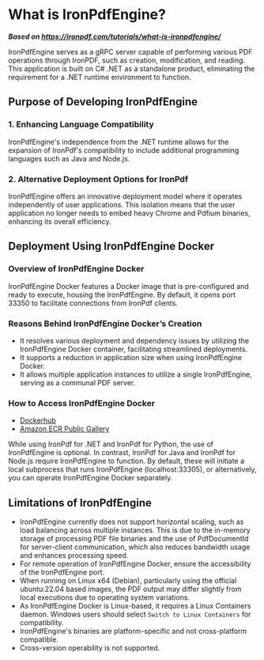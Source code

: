 # What is IronPdfEngine?

***Based on <https://ironpdf.com/tutorials/what-is-ironpdfengine/>***


IronPdfEngine serves as a gRPC server capable of performing various PDF operations through IronPDF, such as creation, modification, and reading. This application is built on C# .NET as a standalone product, eliminating the requirement for a .NET runtime environment to function.

## Purpose of Developing IronPdfEngine

### 1. Enhancing Language Compatibility

IronPdfEngine's independence from the .NET runtime allows for the expansion of IronPdf's compatibility to include additional programming languages such as Java and Node.js.

### 2. Alternative Deployment Options for IronPdf

IronPdfEngine offers an innovative deployment model where it operates independently of user applications. This isolation means that the user application no longer needs to embed heavy Chrome and Pdfium binaries, enhancing its overall efficiency.

## Deployment Using IronPdfEngine Docker

### Overview of IronPdfEngine Docker

IronPdfEngine Docker features a Docker image that is pre-configured and ready to execute, housing the IronPdfEngine. By default, it opens port 33350 to facilitate connections from IronPdf clients.

### Reasons Behind IronPdfEngine Docker’s Creation

- It resolves various deployment and dependency issues by utilizing the IronPdfEngine Docker container, facilitating streamlined deployments.
- It supports a reduction in application size when using IronPdfEngine Docker.
- It allows multiple application instances to utilize a single IronPdfEngine, serving as a communal PDF server.

### How to Access IronPdfEngine Docker

- [Dockerhub](https://hub.docker.com/r/ironsoftwareofficial/ironpdfengine)
- [Amazon ECR Public Gallery](https://gallery.ecr.aws/v1m9w8y1/ironpdfengine)

While using IronPdf for .NET and IronPdf for Python, the use of IronPdfEngine is optional. In contrast, IronPdf for Java and IronPdf for Node.js require IronPdfEngine to function. By default, these will initiate a local subprocess that runs IronPdfEngine (localhost:33305), or alternatively, you can operate IronPdfEngine Docker separately.

## Limitations of IronPdfEngine

- IronPdfEngine currently does not support horizontal scaling, such as load balancing across multiple instances. This is due to the in-memory storage of processing PDF file binaries and the use of PdfDocumentId for server-client communication, which also reduces bandwidth usage and enhances processing speed.
- For remote operation of IronPdfEngine Docker, ensure the accessibility of the IronPdfEngine port.
- When running on Linux x64 (Debian), particularly using the official ubuntu:22.04 based images, the PDF output may differ slightly from local executions due to operating system variations. 
- As IronPdfEngine Docker is Linux-based, it requires a Linux Containers daemon. Windows users should select `Switch to Linux Containers` for compatibility.
- IronPdfEngine's binaries are platform-specific and not cross-platform compatible.
- Cross-version operability is not supported.